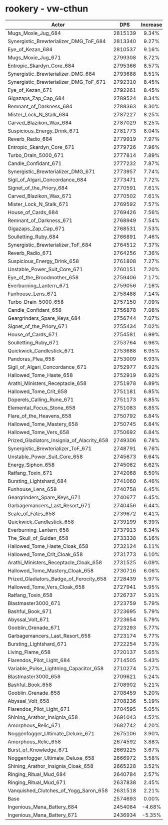 # rookery - vw-cthun
| Actor | DPS | Increase |
|---|:---:|:---:|
|Mugs_Moxie_Jug_684|2815139|9.34%|
|Synergistic_Brewterializer_DMG_ToF_684|2813340|9.27%|
|Eye_of_Kezan_684|2810537|9.16%|
|Mugs_Moxie_Jug_671|2799308|8.72%|
|Entropic_Skardyn_Core_684|2795366|8.57%|
|Synergistic_Brewterializer_DMG_684|2793688|8.51%|
|Synergistic_Brewterializer_DMG_ToF_671|2792310|8.45%|
|Eye_of_Kezan_671|2792261|8.45%|
|Gigazaps_Zap_Cap_684|2789524|8.34%|
|Remnant_of_Darkness_684|2788363|8.30%|
|Mister_Lock_N_Stalk_684|2787227|8.25%|
|Carved_Blazikon_Wax_684|2787029|8.25%|
|Suspicious_Energy_Drink_671|2781773|8.04%|
|Reverb_Radio_684|2779919|7.97%|
|Entropic_Skardyn_Core_671|2779726|7.96%|
|Turbo_Drain_5000_671|2777814|7.89%|
|Candle_Confidant_671|2777232|7.87%|
|Synergistic_Brewterializer_DMG_671|2773957|7.74%|
|Sigil_of_Algari_Concordance_684|2773471|7.72%|
|Signet_of_the_Priory_684|2770591|7.61%|
|Carved_Blazikon_Wax_671|2770502|7.61%|
|Mister_Lock_N_Stalk_671|2769592|7.57%|
|House_of_Cards_684|2769426|7.56%|
|Remnant_of_Darkness_671|2768949|7.54%|
|Gigazaps_Zap_Cap_671|2768531|7.53%|
|Soulletting_Ruby_684|2766891|7.46%|
|Synergistic_Brewterializer_ToF_684|2764512|7.37%|
|Reverb_Radio_671|2764256|7.36%|
|Suspicious_Energy_Drink_658|2761808|7.27%|
|Unstable_Power_Suit_Core_671|2760151|7.20%|
|Eye_of_the_Broodmother_658|2759406|7.17%|
|Everburning_Lantern_671|2759056|7.16%|
|Funhouse_Lens_671|2758488|7.14%|
|Turbo_Drain_5000_658|2757150|7.09%|
|Candle_Confidant_658|2756878|7.08%|
|Geargrinders_Spare_Keys_684|2756744|7.07%|
|Signet_of_the_Priory_671|2755434|7.02%|
|House_of_Cards_671|2754581|6.99%|
|Soulletting_Ruby_671|2753764|6.96%|
|Quickwick_Candlestick_671|2753688|6.95%|
|Pandoras_Plea_658|2753009|6.93%|
|Sigil_of_Algari_Concordance_671|2752977|6.92%|
|Hallowed_Tome_Haste_658|2752919|6.92%|
|Arathi_Ministers_Receptacle_658|2751978|6.89%|
|Hallowed_Tome_Crit_658|2751181|6.85%|
|Doperels_Calling_Rune_671|2751173|6.85%|
|Elemental_Focus_Stone_658|2751083|6.85%|
|Flare_of_the_Heavens_658|2750792|6.84%|
|Hallowed_Tome_Mastery_658|2750745|6.84%|
|Hallowed_Tome_Vers_658|2750692|6.84%|
|Prized_Gladiators_Insignia_of_Alacrity_658|2749306|6.78%|
|Synergistic_Brewterializer_ToF_671|2748791|6.76%|
|Unstable_Power_Suit_Core_658|2745673|6.64%|
|Energy_Siphon_658|2745062|6.62%|
|Ratfang_Toxin_671|2742068|6.50%|
|Bursting_Lightshard_684|2741060|6.46%|
|Funhouse_Lens_658|2740758|6.45%|
|Geargrinders_Spare_Keys_671|2740677|6.45%|
|Garbagemancers_Last_Resort_671|2740456|6.44%|
|Scale_of_Fates_658|2739672|6.41%|
|Quickwick_Candlestick_658|2739199|6.39%|
|Everburning_Lantern_658|2737913|6.34%|
|The_Skull_of_Guldan_658|2733338|6.16%|
|Hallowed_Tome_Haste_Cloak_658|2732124|6.11%|
|Hallowed_Tome_Crit_Cloak_658|2731773|6.10%|
|Arathi_Ministers_Receptacle_Cloak_658|2731525|6.09%|
|Hallowed_Tome_Mastery_Cloak_658|2730716|6.06%|
|Prized_Gladiators_Badge_of_Ferocity_658|2728439|5.97%|
|Hallowed_Tome_Vers_Cloak_658|2727941|5.95%|
|Ratfang_Toxin_658|2726737|5.91%|
|Blastmaster3000_671|2723759|5.79%|
|Bashful_Book_671|2723695|5.79%|
|Abyssal_Volt_671|2723654|5.79%|
|Gooblin_Grenade_671|2723293|5.77%|
|Garbagemancers_Last_Resort_658|2723174|5.77%|
|Bursting_Lightshard_671|2722254|5.73%|
|Living_Flame_658|2720137|5.65%|
|Flarendos_Pilot_Light_684|2714505|5.43%|
|Variable_Pulse_Lightning_Capacitor_658|2710274|5.27%|
|Blastmaster3000_658|2709621|5.24%|
|Bashful_Book_658|2708902|5.21%|
|Gooblin_Grenade_658|2708459|5.20%|
|Abyssal_Volt_658|2708236|5.19%|
|Flarendos_Pilot_Light_671|2704595|5.05%|
|Shining_Arathor_Insignia_658|2691043|4.52%|
|Amorphous_Relic_671|2682742|4.20%|
|Noggenfogger_Ultimate_Deluxe_671|2675106|3.90%|
|Amorphous_Relic_658|2674592|3.88%|
|Burst_of_Knowledge_671|2669225|3.67%|
|Noggenfogger_Ultimate_Deluxe_658|2666972|3.58%|
|Shining_Arathor_Insignia_Cloak_658|2665228|3.52%|
|Ringing_Ritual_Mud_684|2640784|2.57%|
|Ringing_Ritual_Mud_671|2637838|2.45%|
|Vanquished_Clutches_of_Yogg_Saron_658|2631518|2.21%|
|Base|2574693|0.00%|
|Ingenious_Mana_Battery_684|2454084|-4.68%|
|Ingenious_Mana_Battery_671|2436934|-5.35%|
